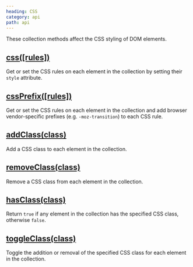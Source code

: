 ```yaml
---
heading: CSS
category: api
path: api
---
```

These collection methods affect the CSS styling of DOM elements.


## [css(\[rules\])](/api/css/)

Get or set the CSS rules on each element in the collection by setting their `style` attribute.


## [cssPrefix(\[rules\])](/api/cssPrefix/)

Get or set the CSS rules on each element in the collection and add browser vendor-specific prefixes (e.g. `-moz-transition`) to each CSS rule.


## [addClass(class)](/api/addClass/)

Add a CSS class to each element in the collection.


## [removeClass(class)](/api/removeClass/)

Remove a CSS class from each element in the collection.


## [hasClass(class)](/api/hasClass/)

Return `true` if any element in the collection has the specified CSS class, otherwise `false`.


## [toggleClass(class)](/api/toggleClass/)

Toggle the addition or removal of the specified CSS class for each element in the collection.
